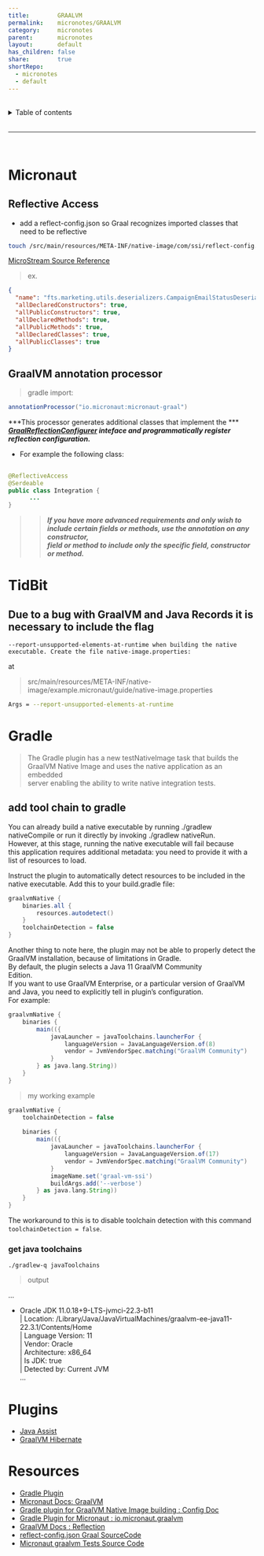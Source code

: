 ```yaml
---  
title:        GRAALVM    
permalink:    micronotes/GRAALVM    
category:     micronotes    
parent:       micronotes    
layout:       default    
has_children: false    
share:        true    
shortRepo:    
  - micronotes    
  - default    
---  
```

    
    
<br/>    
    
<details markdown="block">    
<summary>    
Table of contents    
</summary>    
{: .text-delta }    
1. TOC    
{:toc}    
</details>    
    
<br/>    
    
***    
    
<br/>    
    
# Micronaut    
    
## Reflective Access    
    
- add a reflect-config.json so Graal recognizes imported classes that need to be reflective    
    
```bash    
touch /src/main/resources/META-INF/native-image/com/ssi/reflect-config.json    
```    
    
[MicroStream Source Reference](https://gist.github.com/14paxton/d51cc2f493b8d8f4271c0cf55f2aefab)    
    
> ex.    
    
```json    
{    
  "name": "fts.marketing.utils.deserializers.CampaignEmailStatusDeserializer",    
  "allDeclaredConstructors": true,    
  "allPublicConstructors": true,    
  "allDeclaredMethods": true,    
  "allPublicMethods": true,    
  "allDeclaredClasses": true,    
  "allPublicClasses": true    
}    
```    
    
## GraalVM annotation processor    
    
> gradle import:    
    
```groovy    
annotationProcessor("io.micronaut:micronaut-graal")    
```    
    
***This processor generates additional classes that implement the ***    
***[GraalReflectionConfigurer](https://docs.micronaut.io/latest/api/io/micronaut/core/graal/GraalReflectionConfigurer.html) inteface and programmatically register*** ***reflection configuration.***    
    
- For example the following class:    
    
```java     
    
@ReflectiveAccess    
@Serdeable    
public class Integration {    
      ...    
}    
```    
    
> > ***If you have more advanced requirements and only wish to include certain fields or methods, use the annotation on any constructor,***    
> > ***field or method to include only the specific field, constructor or method.***    
    
# TidBit    
    
## Due to a bug with GraalVM and Java Records it is necessary to include the flag    
    
```    
--report-unsupported-elements-at-runtime when building the native executable. Create the file native-image.properties:    
```    
    
at    
> src/main/resources/META-INF/native-image/example.micronaut/guide/native-image.properties    
    
```bash    
Args = --report-unsupported-elements-at-runtime    
```    
    
# Gradle    
    
> The Gradle plugin has a new testNativeImage task that builds the GraalVM Native Image and uses the native application as an embedded    
> server enabling the ability to write native integration tests.    
    
## add tool chain to gradle    
    
You can already build a native executable by running ./gradlew nativeCompile or run it directly by invoking ./gradlew nativeRun.    
However, at this stage, running the native executable will fail because    
this application requires additional metadata: you need to provide it with a list of resources to load.    
    
Instruct the plugin to automatically detect resources to be included in the native executable. Add this to your build.gradle file:    
    
```groovy    
graalvmNative {    
    binaries.all {    
        resources.autodetect()    
    }    
    toolchainDetection = false    
}    
```    
    
Another thing to note here, the plugin may not be able to properly detect the GraalVM installation, because of limitations in Gradle.    
By default, the plugin selects a Java 11 GraalVM Community    
Edition.    
If you want to use GraalVM Enterprise, or a particular version of GraalVM and Java, you need to explicitly tell in plugin’s configuration.    
For example:    
    
```groovy    
graalvmNative {    
    binaries {    
        main(({    
            javaLauncher = javaToolchains.launcherFor {    
                languageVersion = JavaLanguageVersion.of(8)    
                vendor = JvmVendorSpec.matching("GraalVM Community")    
            }    
        } as java.lang.String))    
    }    
}    
```    
    
> my working example    
    
```groovy    
graalvmNative {    
    toolchainDetection = false    
    
    binaries {    
        main(({    
            javaLauncher = javaToolchains.launcherFor {    
                languageVersion = JavaLanguageVersion.of(17)    
                vendor = JvmVendorSpec.matching("GraalVM Community")    
            }    
            imageName.set('graal-vm-ssi')    
            buildArgs.add('--verbose')    
        } as java.lang.String))    
    }    
}    
```    
    
The workaround to this is to disable toolchain detection with this command    
```toolchainDetection = false```.    
    
### get java toolchains    
    
```shell    
./gradlew-q javaToolchains    
```    
    
> output

...    
    
  + Oracle JDK 11.0.18+9-LTS-jvmci-22.3-b11    
  | Location:           /Library/Java/JavaVirtualMachines/graalvm-ee-java11-22.3.1/Contents/Home    
  | Language Version:   11    
  | Vendor:             Oracle    
  | Architecture:       x86_64    
  | Is JDK:             true    
  | Detected by:        Current JVM    
...    
    
# Plugins    
    
- [Java Assist](https://mvnrepository.com/artifact/org.javassist/javassist)    
- [GraalVM Hibernate](https://mvnrepository.com/artifact/org.hibernate/hibernate-graalvm/6.1.5.Final)    
    
# Resources    
    
- [Gradle Plugin](https://micronaut-projects.github.io/micronaut-gradle-plugin/latest/#_micronaut_graalvm_plugin)    
- [Micronaut Docs: GraalVM ](https://docs.micronaut.io/latest/guide/index.html#graal)    
- [Gradle plugin for GraalVM Native Image building : Config Doc](https://graalvm.github.io/native-build-tools/0.9.13/gradle-plugin.html#configuration-options)    
- [Gradle Plugin for Micronaut : io.micronaut.graalvm](https://plugins.gradle.org/plugin/io.micronaut.graalvm)    
- [GraalVM Docs : Reflection](https://www.graalvm.org/22.2/reference-manual/native-image/metadata/)    
- [reflect-config.json Graal SourceCode](https://github.com/oracle/graal/blob/master/docs/reference-manual/native-image/Reflection.md)    
- [Micronaut graalvm Tests Source Code](https://github.com/micronaut-graal-tests/micronaut-liquibase-graal/tree/2.3.x_h2)
